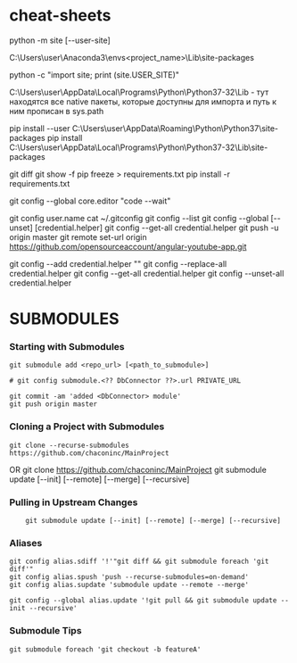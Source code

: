 # cheat-sheets

python -m site [--user-site]

C:\Users\user\Anaconda3\envs\<project_name>\Lib\site-packages

python -c "import site; print (site.USER_SITE)"

C:\Users\user\AppData\Local\Programs\Python\Python37-32\Lib - тут находятся все native пакеты, которые доступны для импорта и путь к ним прописан в sys.path

pip install --user C:\Users\user\AppData\Roaming\Python\Python37\site-packages
pip install C:\Users\user\AppData\Local\Programs\Python\Python37-32\Lib\site-packages

git diff
git show -f
pip freeze > requirements.txt
pip install -r requirements.txt

git config --global core.editor "code --wait"

git config user.name
cat ~/.gitconfig
git config --list
git config --global [--unset] [credential.helper]
git config --get-all credential.helper
git push -u origin master
git remote set-url origin https://github.com/opensourceaccount/angular-youtube-app.git

git config --add credential.helper ""
git config --replace-all credential.helper
git config --get-all credential.helper
git config --unset-all credential.helper

# SUBMODULES

### Starting with Submodules
    git submodule add <repo_url> [<path_to_submodule>]

    # git config submodule.<?? DbConnector ??>.url PRIVATE_URL

    git commit -am 'added <DbConnector> module'
    git push origin master

### Cloning a Project with Submodules
    git clone --recurse-submodules https://github.com/chaconinc/MainProject
OR
    git clone https://github.com/chaconinc/MainProject
    git submodule update [--init] [--remote] [--merge] [--recursive]     

### Pulling in Upstream Changes
```
    git submodule update [--init] [--remote] [--merge] [--recursive] 
```

### Aliases
    git config alias.sdiff '!'"git diff && git submodule foreach 'git diff'"
    git config alias.spush 'push --recurse-submodules=on-demand'
    git config alias.supdate 'submodule update --remote --merge'

    git config --global alias.update '!git pull && git submodule update --init --recursive'

### Submodule Tips
    git submodule foreach 'git checkout -b featureA'